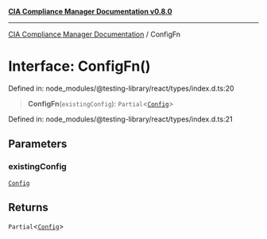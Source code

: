 [**CIA Compliance Manager Documentation v0.8.0**](../README.md)

***

[CIA Compliance Manager Documentation](../globals.md) / ConfigFn

# Interface: ConfigFn()

Defined in: node\_modules/@testing-library/react/types/index.d.ts:20

> **ConfigFn**(`existingConfig`): `Partial`\<[`Config`](Config.md)\>

Defined in: node\_modules/@testing-library/react/types/index.d.ts:21

## Parameters

### existingConfig

[`Config`](Config.md)

## Returns

`Partial`\<[`Config`](Config.md)\>
